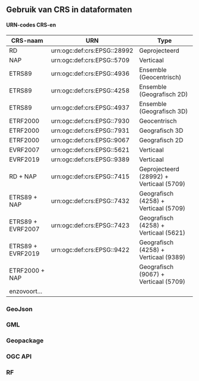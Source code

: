 ## Gebruik van CRS in dataformaten

#### URN-codes CRS-en
|CRS-naam|URN           |Type |
|--------|--------------|----------------|
|RD|urn:ogc:def:crs:EPSG::28992|Geprojecteerd|Horizontaal|
|NAP|urn:ogc:def:crs:EPSG::5709|Verticaal|
|ETRS89|urn:ogc:def:crs:EPSG::4936|Ensemble (Geocentrisch)|
|ETRS89|urn:ogc:def:crs:EPSG::4258|Ensemble (Geografisch 2D)|
|ETRS89|urn:ogc:def:crs:EPSG::4937|Ensemble (Geografisch 3D)|
|ETRF2000|urn:ogc:def:crs:EPSG::7930|Geocentrisch|
|ETRF2000|urn:ogc:def:crs:EPSG::7931|Geografisch 3D|
|ETRF2000|urn:ogc:def:crs:EPSG::9067|Geografisch 2D|
|EVRF2007|urn:ogc:def:crs:EPSG::5621|Verticaal|
|EVRF2019|urn:ogc:def:crs:EPSG::9389|Verticaal|
|RD + NAP|urn:ogc:def:crs:EPSG::7415|Geprojecteerd (28992) + Verticaal (5709)|
|ETRS89 + NAP|urn:ogc:def:crs:EPSG::7432|Geografisch (4258) + Verticaal (5709)|
|ETRS89 + EVRF2007|urn:ogc:def:crs:EPSG::7423|Geografisch (4258) + Verticaal (5621)|
|ETRS89 + EVRF2019|urn:ogc:def:crs:EPSG::9422|Geografisch (4258) + Verticaal (9389)|
|ETRF2000 + NAP||Geografisch (9067) + Verticaal (5709)|
|enzovoort...|||

### GeoJson

### GML

### Geopackage

### OGC API

### RF

